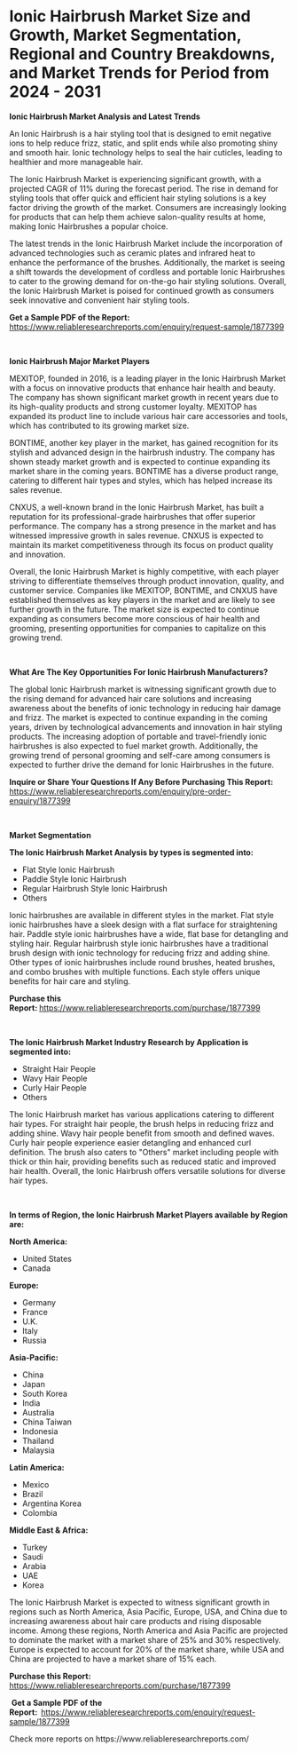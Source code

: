 <p><h1>Ionic Hairbrush Market Size and Growth, Market Segmentation, Regional and Country Breakdowns, and Market Trends for Period from 2024 -  2031</h1></p><p><strong>Ionic Hairbrush Market Analysis and Latest Trends</strong></p>
<p><p>An Ionic Hairbrush is a hair styling tool that is designed to emit negative ions to help reduce frizz, static, and split ends while also promoting shiny and smooth hair. Ionic technology helps to seal the hair cuticles, leading to healthier and more manageable hair.</p><p>The Ionic Hairbrush Market is experiencing significant growth, with a projected CAGR of 11% during the forecast period. The rise in demand for styling tools that offer quick and efficient hair styling solutions is a key factor driving the growth of the market. Consumers are increasingly looking for products that can help them achieve salon-quality results at home, making Ionic Hairbrushes a popular choice.</p><p>The latest trends in the Ionic Hairbrush Market include the incorporation of advanced technologies such as ceramic plates and infrared heat to enhance the performance of the brushes. Additionally, the market is seeing a shift towards the development of cordless and portable Ionic Hairbrushes to cater to the growing demand for on-the-go hair styling solutions. Overall, the Ionic Hairbrush Market is poised for continued growth as consumers seek innovative and convenient hair styling tools.</p></p>
<p><strong>Get a Sample PDF of the Report:&nbsp;</strong> <a href="https://www.reliableresearchreports.com/enquiry/request-sample/1877399">https://www.reliableresearchreports.com/enquiry/request-sample/1877399</a></p>
<p>&nbsp;</p>
<p><strong>Ionic Hairbrush Major Market Players</strong></p>
<p><p>MEXITOP, founded in 2016, is a leading player in the Ionic Hairbrush Market with a focus on innovative products that enhance hair health and beauty. The company has shown significant market growth in recent years due to its high-quality products and strong customer loyalty. MEXITOP has expanded its product line to include various hair care accessories and tools, which has contributed to its growing market size.</p><p>BONTIME, another key player in the market, has gained recognition for its stylish and advanced design in the hairbrush industry. The company has shown steady market growth and is expected to continue expanding its market share in the coming years. BONTIME has a diverse product range, catering to different hair types and styles, which has helped increase its sales revenue.</p><p>CNXUS, a well-known brand in the Ionic Hairbrush Market, has built a reputation for its professional-grade hairbrushes that offer superior performance. The company has a strong presence in the market and has witnessed impressive growth in sales revenue. CNXUS is expected to maintain its market competitiveness through its focus on product quality and innovation.</p><p>Overall, the Ionic Hairbrush Market is highly competitive, with each player striving to differentiate themselves through product innovation, quality, and customer service. Companies like MEXITOP, BONTIME, and CNXUS have established themselves as key players in the market and are likely to see further growth in the future. The market size is expected to continue expanding as consumers become more conscious of hair health and grooming, presenting opportunities for companies to capitalize on this growing trend.</p></p>
<p>&nbsp;</p>
<p><strong>What Are The Key Opportunities For Ionic Hairbrush Manufacturers?</strong></p>
<p><p>The global Ionic Hairbrush market is witnessing significant growth due to the rising demand for advanced hair care solutions and increasing awareness about the benefits of ionic technology in reducing hair damage and frizz. The market is expected to continue expanding in the coming years, driven by technological advancements and innovation in hair styling products. The increasing adoption of portable and travel-friendly ionic hairbrushes is also expected to fuel market growth. Additionally, the growing trend of personal grooming and self-care among consumers is expected to further drive the demand for Ionic Hairbrushes in the future.</p></p>
<p><strong>Inquire or Share Your Questions If Any Before Purchasing This Report:</strong> <a href="https://www.reliableresearchreports.com/enquiry/pre-order-enquiry/1877399">https://www.reliableresearchreports.com/enquiry/pre-order-enquiry/1877399</a></p>
<p>&nbsp;</p>
<p><strong>Market Segmentation</strong></p>
<p><strong>The Ionic Hairbrush Market Analysis by types is segmented into:</strong></p>
<p><ul><li>Flat Style Ionic Hairbrush</li><li>Paddle Style Ionic Hairbrush</li><li>Regular Hairbrush Style Ionic Hairbrush</li><li>Others</li></ul></p>
<p><p>Ionic hairbrushes are available in different styles in the market. Flat style ionic hairbrushes have a sleek design with a flat surface for straightening hair. Paddle style ionic hairbrushes have a wide, flat base for detangling and styling hair. Regular hairbrush style ionic hairbrushes have a traditional brush design with ionic technology for reducing frizz and adding shine. Other types of ionic hairbrushes include round brushes, heated brushes, and combo brushes with multiple functions. Each style offers unique benefits for hair care and styling.</p></p>
<p><strong>Purchase this Report:&nbsp;</strong><a href="https://www.reliableresearchreports.com/purchase/1877399">https://www.reliableresearchreports.com/purchase/1877399</a></p>
<p>&nbsp;</p>
<p><strong>The Ionic Hairbrush Market Industry Research by Application is segmented into:</strong></p>
<p><ul><li>Straight Hair People</li><li>Wavy Hair People</li><li>Curly Hair People</li><li>Others</li></ul></p>
<p><p>The Ionic Hairbrush market has various applications catering to different hair types. For straight hair people, the brush helps in reducing frizz and adding shine. Wavy hair people benefit from smooth and defined waves. Curly hair people experience easier detangling and enhanced curl definition. The brush also caters to "Others" market including people with thick or thin hair, providing benefits such as reduced static and improved hair health. Overall, the Ionic Hairbrush offers versatile solutions for diverse hair types.</p></p>
<p>&nbsp;</p>
<p><strong>In terms of Region, the Ionic Hairbrush Market Players available by Region are:</strong></p>
<p>
    <p> <strong> North America: </strong>
        <ul>
            <li>United States</li>
            <li>Canada</li>
        </ul>
        </p> 
    <p> <strong> Europe: </strong>
        <ul>
            <li>Germany</li>
            <li>France</li>
            <li>U.K.</li>
            <li>Italy</li>
            <li>Russia</li>
        </ul>
        </p> 
    <p> <strong> Asia-Pacific: </strong>
        <ul>
            <li>China</li>
            <li>Japan</li>
            <li>South Korea</li>
            <li>India</li>
            <li>Australia</li>
            <li>China Taiwan</li>
            <li>Indonesia</li>
            <li>Thailand</li>
            <li>Malaysia</li>
        </ul>
        </p> 
    <p> <strong> Latin America: </strong>
        <ul>
            <li>Mexico</li>
            <li>Brazil</li>
            <li>Argentina Korea</li>
            <li>Colombia</li>
        </ul>
        </p> 
    <p> <strong> Middle East & Africa: </strong>
        <ul>
            <li>Turkey</li>
            <li>Saudi</li>
            <li>Arabia</li>
            <li>UAE</li>
            <li>Korea</li>
        </ul>
    </p>
    </p>
<p><p>The Ionic Hairbrush Market is expected to witness significant growth in regions such as North America, Asia Pacific, Europe, USA, and China due to increasing awareness about hair care products and rising disposable income. Among these regions, North America and Asia Pacific are projected to dominate the market with a market share of 25% and 30% respectively. Europe is expected to account for 20% of the market share, while USA and China are projected to have a market share of 15% each.</p></p>
<p><strong>Purchase this Report: </strong><a href="https://www.reliableresearchreports.com/purchase/1877399">https://www.reliableresearchreports.com/purchase/1877399</a></p>
<p>&nbsp;<strong>Get a Sample PDF of the Report:&nbsp;&nbsp;</strong><a href="https://www.reliableresearchreports.com/enquiry/request-sample/1877399">https://www.reliableresearchreports.com/enquiry/request-sample/1877399</a></p>
<p><strong></strong></p>
<p>Check more reports on https://www.reliableresearchreports.com/</p>
